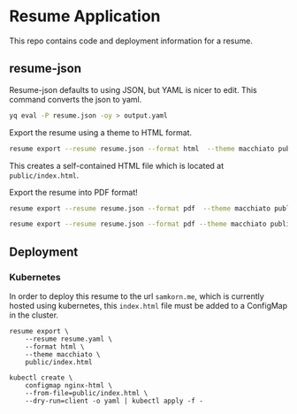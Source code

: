 # Resume Application
This repo contains code and deployment information for a resume.

## resume-json

Resume-json defaults to using JSON, but YAML is nicer to edit. This command converts the json to yaml.
```bash
yq eval -P resume.json -oy > output.yaml
```
Export the resume using a theme to HTML format.
```bash
resume export --resume resume.json --format html  --theme macchiato public/index.html
```
This creates a self-contained HTML file which is located at `public/index.html`.

Export the resume into PDF format!
```bash
resume export --resume resume.json --format pdf  --theme macchiato public/resume.pdf

resume export --resume resume.json --format pdf --theme macchiato public/resume_$(date +"%Y%m%d_%H%M%S").pdf
```

## Deployment
### Kubernetes
In order to deploy this resume to the url `samkorn.me`, which is currently hosted using kubernetes, this `index.html` file must be added to a ConfigMap in the cluster.

```
resume export \
    --resume resume.yaml \
    --format html \
    --theme macchiato \
    public/index.html

kubectl create \
    configmap nginx-html \
    --from-file=public/index.html \
    --dry-run=client -o yaml | kubectl apply -f -
```

